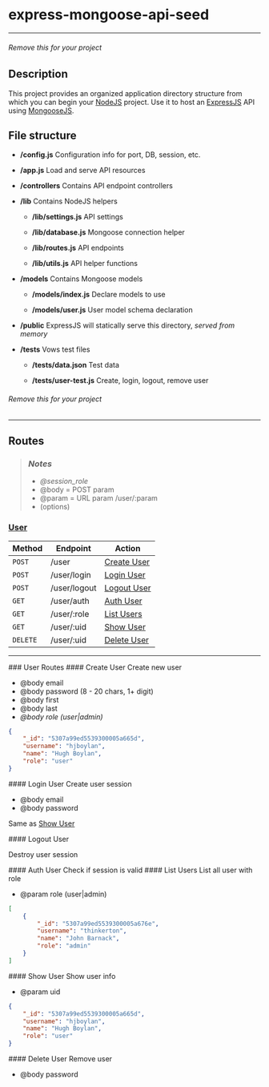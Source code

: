 # express-mongoose-api-seed

- - - 
###### *Remove this for your project*

## Description

This project provides an organized application directory structure from which you can begin your [NodeJS](http://nodejs.org/) project. Use it to host an [ExpressJS](http://expressjs.com/api.html) API using [MongooseJS](http://mongoosejs.com/).

## File structure

* **/config.js** Configuration info for port, DB, session, etc.

* **/app.js** Load and serve API resources

* **/controllers** Contains API endpoint controllers

* **/lib** Contains NodeJS helpers
  * **/lib/settings.js** API settings

  * **/lib/database.js** Mongoose connection helper

  * **/lib/routes.js** API endpoints

  * **/lib/utils.js** API helper functions

* **/models** Contains Mongoose models
  * **/models/index.js** Declare models to use

  * **/models/user.js** User model schema declaration

* **/public** ExpressJS will statically serve this directory, *served from memory*

* **/tests** Vows test files
  * **/tests/data.json** Test data

  * **/tests/user-test.js** Create, login, logout, remove user

###### *Remove this for your project*
- - - 

## Routes
>### *Notes*
>* *@session_role*
>* @body   = POST param 
>* @param = URL param /user/:param 
>* (options)

### [User](#user-routes)
 Method        | Endpoint                  | Action 
-------------  | ------------------------- | -----------------------------------------
`POST`         | /user                     | [Create User](#create-user)
`POST`         | /user/login               | [Login User](#login-user)
`POST`         | /user/logout              | [Logout User](#logout-user)
`GET`          | /user/auth                | [Auth User](#auth-user)
`GET`          | /user/:role               | [List Users](#list-users)
`GET`          | /user/:uid                | [Show User](#show-user)
`DELETE`       | /user/:uid                | [Delete User](#delete-user)

- - -

<a name="user-routes">
### User Routes

<a name="create-user">
#### Create User
Create new user

- @body email 
- @body password (8 - 20 chars, 1+ digit) 
- @body first 
- @body last 
- *@body role (user|admin)*
```json
{
    "_id": "5307a99ed5539300005a665d",
    "username": "hjboylan",
    "name": "Hugh Boylan",
    "role": "user"
}
```


<a name="login-user">
#### Login User
Create user session

- @body email  
- @body password

Same as [Show User](#show-user)


<a name="logout-user">
#### Logout User

Destroy user session 

<a name="auth-user">
#### Auth User
Check if session is valid  


<a name="list-users">
#### List Users
List all user with role

- @param role (user|admin)
```json
[
    {
        "_id": "5307a99ed5539300005a676e",
        "username": "thinkerton",
        "name": "John Barnack",
        "role": "admin"
    }
]
```


<a name="show-user">
#### Show User
Show user info

- @param uid
```json
{
    "_id": "5307a99ed5539300005a665d",
    "username": "hjboylan",
    "name": "Hugh Boylan",
    "role": "user"
}
```


<a name="delete-user">
#### Delete User
Remove user

- @body password 

